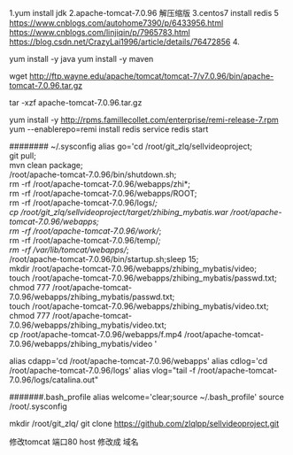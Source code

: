 1.yum install jdk
2.apache-tomcat-7.0.96  解压缩版
3.centos7  install  redis 5
   https://www.cnblogs.com/autohome7390/p/6433956.html
   https://www.cnblogs.com/linjiqin/p/7965783.html
   https://blog.csdn.net/CrazyLai1996/article/details/76472856
4.

yum install -y java
yum install -y maven

wget http://ftp.wayne.edu/apache/tomcat/tomcat-7/v7.0.96/bin/apache-tomcat-7.0.96.tar.gz

tar -xzf apache-tomcat-7.0.96.tar.gz

yum install -y http://rpms.famillecollet.com/enterprise/remi-release-7.rpm
yum --enablerepo=remi install redis
service redis start


######## ~/.sysconfig
alias go='cd /root/git_zlq/sellvideoproject;                                                         \
git pull;                                                                                            \
mvn clean package;                                                                                   \
/root/apache-tomcat-7.0.96/bin/shutdown.sh;                                                          \
rm -rf /root/apache-tomcat-7.0.96/webapps/zhi*;                                                      \
rm -rf /root/apache-tomcat-7.0.96/webapps/ROOT;                                                      \
rm -rf /root/apache-tomcat-7.0.96/logs/*;                                                            \
cp /root/git_zlq/sellvideoproject/target/zhibing_mybatis.war /root/apache-tomcat-7.0.96/webapps;     \
rm -rf /root/apache-tomcat-7.0.96/work/*;                                                            \
rm -rf /root/apache-tomcat-7.0.96/temp/*;                                                            \
rm -rf /var/lib/tomcat/webapps/*;                                                                    \
/root/apache-tomcat-7.0.96/bin/startup.sh;sleep 15; \
mkdir /root/apache-tomcat-7.0.96/webapps/zhibing_mybatis/video;\
touch /root/apache-tomcat-7.0.96/webapps/zhibing_mybatis/passwd.txt;\
chmod 777 /root/apache-tomcat-7.0.96/webapps/zhibing_mybatis/passwd.txt;\
touch /root/apache-tomcat-7.0.96/webapps/zhibing_mybatis/video.txt;\
chmod 777 /root/apache-tomcat-7.0.96/webapps/zhibing_mybatis/video.txt;\
cp /root/apache-tomcat-7.0.96/webapps/f.mp4  /root/apache-tomcat-7.0.96/webapps/zhibing_mybatis/video  '

alias cdapp='cd /root/apache-tomcat-7.0.96/webapps'
alias cdlog='cd /root/apache-tomcat-7.0.96/logs'
alias vlog="tail -f /root/apache-tomcat-7.0.96/logs/catalina.out"


#######.bash_profile
alias welcome='clear;source ~/.bash_profile'
source /root/.sysconfig


mkdir /root/git_zlq/
git clone https://github.com/zlqlpp/sellvideoproject.git






修改tomcat  端口80 
host 修改成 域名
<Context path="/" docBase="/root/apache-tomcat-7.0.96/webapps/zhibing_mybatis"  reloadable="true" />
